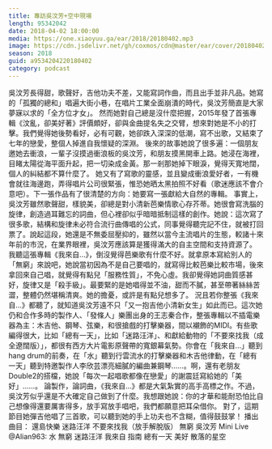 ```yaml
---
title: 專訪吳汶芳+空中現場
length: 95342042
date: 2018-04-02 18:00:00
media: https://one.xiaoyuu.ga/ear/2018/20180402.mp3
image: https://cdn.jsdelivr.net/gh/coxmos/cdn@master/ear/cover/20180402.jpeg
season: 2018
guid: a9534204220180402
category: podcast
---
```


吳汶芳長得甜，歌聲好，吉他功夫不差，又能寫詞作曲，而且出手並非凡品。她寫的「孤獨的總和」唱遍大街小巷，在唱片工業全面崩潰的時代，吳汶芳簡直是大家夢寐以求的「全方位才女」。
然而她對自己總是沒什麼把握，2015年發了首張專輯《汶亂，卻美好著》評價頗好，卻與金曲提名失之交臂，想來對她是不小的打擊。我們覺得她後勢看好，必有可觀，她卻跌入深深的低潮，寫不出歌，又結束了七年的戀愛，整個人掉進自我懷疑的深淵。
後來的故事她說了很多遍：一個朋友邀她去衝浪，一輩子沒摸過衝浪板的吳汶芳，和朋友摸黑開車上路。她浸在海裡，目睹太陽從海平面升起，把一切染成金黃。那一剎那她掉下眼淚，覺得天寬地闊，個人的糾結都不算什麼了。
她又有了寫歌的靈感，並且變成衝浪愛好者，一有機會就往海邊跑，弄得唱片公司很緊張，惟恐她晒太黑拍照不好看（歌迷應該不會介意吧）。下一張作品有了很清楚的方向：她要寫一張獻給大自然的專輯。
事實上，吳汶芳雖然歌聲甜，樣貌美，卻總是對小清新芭樂情歌心存芥蒂。她很會寫洗腦的旋律，創造過耳難忘的詞曲，但心裡卻似乎暗暗抵制這樣的創作。她說：這次寫了很多歌，結構和旋律未必符合流行曲傳唱的公式，同事覺得聽完記不住，就被打回票了。說起這段，她還是不無委屈壓抑的，雖然以當今主流唱片的生態，較諸十來年前的市況，在業界眼裡，吳汶芳應該算是獲得滿大的自主空間和支持資源了。
我聽這張專輯《我來自…》，倒沒覺得芭樂歌有什麼不好。就拿原本寫給別人的「無窮」來說吧，她說當初因為不是自己要唱的，就寫得比較芭樂比較市場，後來拿回來自己唱，就覺得有點兒「服務性質」，不免心虛。我卻覺得她詞曲質感甚好，旋律又是「殺手級」。最要緊的是她唱得並不油，甜而不膩，甚至帶著絲絲苦澀，整體仍然堪稱清爽。她的擔憂，或許是有點兒想多了。
況且若你整張《我來自…》都聽了，就知道吳汶芳遠不只「又一抱吉他小清新女生」如此而已。這次她仍和合作多時的製作人、「發條人」樂團出身的王志秦合作，整張專輯以不插電樂器為主：木吉他、鋼琴、弦樂，和很搶戲的打擊樂器，間以襯飾的MIDI。有些歌編得很大，比如「總有一天」，比如「迷路汪洋」、和獻給動物的「不要來找我（成全遼闊版）」，都很有西方大片電影原聲帶的寬銀幕氣勢。你會在「我來自…」聽到hang drum的前奏，在「水」聽到行雲流水的打擊樂器和木吉他律動，在「總有一天」聽到特邀製作人李欣芸漂亮細膩的編曲兼鋼琴……。啊，還有老朋友Double2的搭檔，她說「每次一起唱歌都像在戀愛」的謝震廷寫給她的「美好」……。
論製作，論詞曲，《我來自...》都是大氣紮實的高手高標之作。不過，吳汶芳似乎還是不大確定自己做到了什麼。我想跟她說：你的才華和能耐恐怕比自己想像得還要厲害得多，放手寫放手唱吧，我們都願意把耳朵借你。
對了，這期節目她彈吉他唱了三首歌，可以聽到她的手上功夫也不含糊，值得鼓鼓掌！
播出曲目：
還島快樂
迷路汪洋
不要來找我（放手解脫版）
無窮
吳汶芳 Mini Live @Alian963:
水
無窮
迷路汪洋
我來自
指南
總有一天
美好
散落的星空

